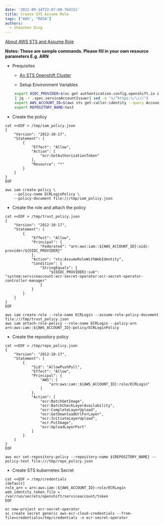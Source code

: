 ```yaml
---
date: '2022-09-14T22:07:09.764151'
title: Create STS Assume Role
tags: ["AWS", "ROSA"]
authors:
  - Shaozhen Ding 
---
```


[About AWS STS and Assume Role](https://docs.aws.amazon.com/STS/latest/APIReference/API_AssumeRole.html)

**Notes: These are sample commands. Please fill in your own resource parameters E.g. ARN**

* Prequisites

  * [An STS Openshift Cluster](https://docs.openshift.com/container-platform/4.10/authentication/managing_cloud_provider_credentials/cco-mode-sts.html)

  * Setup Environment Variables
   ```bash
    export OIDC_PROVIDER=$(oc get authentication.config.openshift.io cluster -o json \
    | jq -r .spec.serviceAccountIssuer| sed -e "s/^https:\/\///")
    export AWS_ACCOUNT_ID=$(aws sts get-caller-identity --query Account --output text)
    export REPOSITORY_NAME=test
   ```


* Create the policy

```
cat <<EOF > /tmp/iam_policy.json
{
    "Version": "2012-10-17",
    "Statement": [
        {
            "Effect": "Allow",
            "Action": [
                "ecr:GetAuthorizationToken"
            ],
            "Resource": "*"
        }
    ]
}
EOF

aws iam create-policy \
    --policy-name ECRLoginPolicy \
    --policy-document file:///tmp/iam_policy.json

```

* Create the role and attach the policy

```
cat <<EOF > /tmp/trust_policy.json
{
    "Version": "2012-10-17",
    "Statement": [
        {
            "Effect": "Allow",
            "Principal": {
                "Federated": "arn:aws:iam::${AWS_ACCOUNT_ID}:oidc-provider/${OIDC_PROVIDER}"
            },
            "Action": "sts:AssumeRoleWithWebIdentity",
            "Condition": {
                "StringEquals": {
                    "${OIDC_PROVIDER}:sub": "system:serviceaccount:ecr-secret-operator:ecr-secret-operator-controller-manager"
                }
            }
        }
    ]
}
EOF

aws iam create-role --role-name ECRLogin --assume-role-policy-document file:///tmp/trust_policy.json
aws iam attach-role-policy --role-name ECRLogin --policy-arn arn:aws:iam::${AWS_ACCOUNT_ID}:policy/ECRLoginPolicy
```

* Create the repository policy

```
cat <<EOF > /tmp/repo_policy.json
{
    "Version": "2012-10-17",
    "Statement": [
        {
            "Sid": "AllowPushPull",
            "Effect": "Allow",
            "Principal": {
                "AWS": [
                    "arn:aws:iam::${AWS_ACCOUNT_ID}:role/ECRLogin"
                ]
            },
            "Action": [
                "ecr:BatchGetImage",
                "ecr:BatchCheckLayerAvailability",
                "ecr:CompleteLayerUpload",
                "ecr:GetDownloadUrlForLayer",
                "ecr:InitiateLayerUpload",
                "ecr:PutImage",
                "ecr:UploadLayerPart"
            ]
        }
    ]
}
EOF

aws ecr set-repository-policy --repository-name ${REPOSITORY_NAME} --policy-text file:///tmp/repo_policy.json
```

* Create STS kubernetes Secret

```
cat <<EOF > /tmp/credentials
[default]
role_arn = arn:aws:iam::${AWS_ACCOUNT_ID}:role/ECRLogin
web_identity_token_file = /var/run/secrets/openshift/serviceaccount/token
EOF

oc new-project ecr-secret-operator
oc create secret generic aws-ecr-cloud-credentials --from-file=credentials=/tmp/credentials -n ecr-secret-operator
```